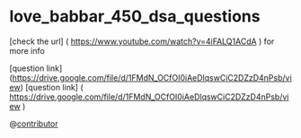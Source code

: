 # love_babbar_450_dsa_questions
[check the url] ( https://www.youtube.com/watch?v=4iFALQ1ACdA ) for more info



[question link] (https://drive.google.com/file/d/1FMdN_OCfOI0iAeDlqswCiC2DZzD4nPsb/view)
[question link] ( https://drive.google.com/file/d/1FMdN_OCfOI0iAeDlqswCiC2DZzD4nPsb/view )

@[contributor](https://www.linkedin.com/in/niful-islam-248959206/)
